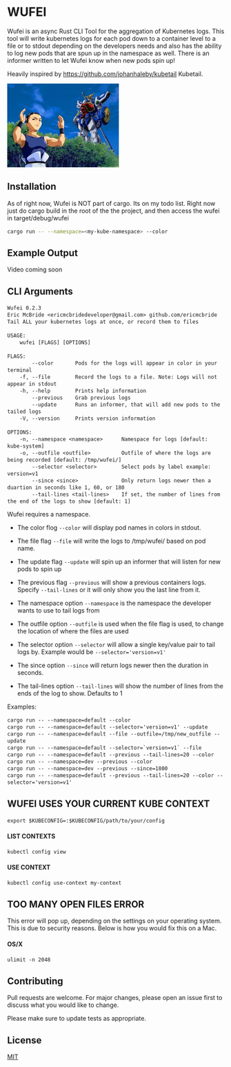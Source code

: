 # WUFEI
Wufei is an async Rust CLI Tool for the aggregation of Kubernetes logs. This tool will write kubernetes logs for each pod down to a container level to a file or to stdout depending on the developers needs and also has the ability to log new pods that are spun up in the namespace as well. There is an informer written to let Wufei know when new pods spin up!

Heavily inspired by https://github.com/johanhaleby/kubetail Kubetail.


![Wufei](wufei.jpeg?raw=true "Wufei")

## Installation
As of right now, Wufei is NOT part of cargo.  Its on my todo list.  Right now just do cargo build in the root of the the project, and then access the wufei in target/debug/wufei
```bash
cargo run -- --namespace=<my-kube-namespace> --color
```

## Example Output
Video coming soon

## CLI Arguments
```
Wufei 0.2.3
Eric McBride <ericmcbridedeveloper@gmail.com> github.com/ericmcbride
Tail ALL your kubernetes logs at once, or record them to files

USAGE:
    wufei [FLAGS] [OPTIONS]

FLAGS:
        --color       Pods for the logs will appear in color in your terminal
    -f, --file        Record the logs to a file. Note: Logs will not appear in stdout
    -h, --help        Prints help information
        --previous    Grab previous logs
        --update      Runs an informer, that will add new pods to the tailed logs
    -V, --version     Prints version information

OPTIONS:
    -n, --namespace <namespace>      Namespace for logs [default: kube-system]
    -o, --outfile <outfile>          Outfile of where the logs are being recorded [default: /tmp/wufei/]
        --selector <selector>        Select pods by label example: version=v1
        --since <since>              Only return logs newer then a duartion in seconds like 1, 60, or 180
        --tail-lines <tail-lines>    If set, the number of lines from the end of the logs to show [default: 1]
```

Wufei requires a namespace.
- The color flog `--color` will display pod names in colors in stdout.
- The file flag `--file` will write the logs to /tmp/wufei/<podname> based on pod name.
- The update flag `--update` will spin up an informer that will listen for new pods to spin up
- The previous flag `--previous` will show a previous containers logs.  Specify `--tail-lines` or
  it will only show you the last line from it.

- The namespace option `--namespace` is the namespace the developer wants to use to tail logs from
- The outfile option `--outfile` is used when the file flag is used, to change the location of
  where the files are used
- The selector option `--selector` will allow a single key/value pair to tail logs by.  Example
  would be `--selector='version=v1'`
- The since option `--since` will return logs newer then the duration in seconds.
- The tail-lines option `--tail-lines` will show the number of lines from the ends of the log to
  show.  Defaults to 1

Examples:

```
cargo run -- --namespace=default --color
cargo run -- --namespace=default --selector='version=v1' --update
cargo run -- --namespace=default --file --outfile=/tmp/new_outfile --update
cargo run -- --namespace=default --selector=`version=v1` --file
cargo run -- --namespace=default --previous --tail-lines=20 --color
cargo run -- --namespace=dev --previous --color
cargo run -- --namespace=dev --previous --since=1800
cargo run -- --namespace=default --previous --tail-lines=20 --color --selector='version=v1'
```

## WUFEI USES YOUR CURRENT KUBE CONTEXT
`export $KUBECONFIG=:$KUBECONFIG/path/to/your/config`

#### LIST CONTEXTS
`kubectl config view`

#### USE CONTEXT
`kubectl config use-context my-context`

## TOO MANY OPEN FILES ERROR
This error will pop up, depending on the settings on your operating system.  This is due to
security reasons.  Below is how you would fix this on a Mac.
#### OS/X
`ulimit -n 2048`

## Contributing
Pull requests are welcome. For major changes, please open an issue first to discuss what you would like to change.

Please make sure to update tests as appropriate.

## License
[MIT](https://choosealicense.com/licenses/mit/)
